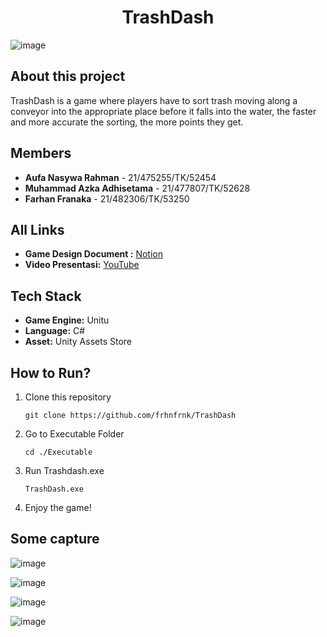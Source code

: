 <h1 align="center" >
    TrashDash
</h1>

![image](https://github.com/user-attachments/assets/3c4329bc-7be7-42eb-85dc-7f7f1fa9d669)

## About this project
TrashDash is a game where players have to sort trash moving along a conveyor into the appropriate place before it falls into the water, the faster and more accurate the sorting, the more points they get.

## Members
- **Aufa Nasywa Rahman** - 21/475255/TK/52454
- **Muhammad Azka Adhisetama** - 21/477807/TK/52628
- **Farhan Franaka** - 21/482306/TK/53250

## All Links
- **Game Design Document :** [Notion](https://farhan-franaka.notion.site/Game-Design-TrashDash-1294b72fccbe807a9a11c55393bc1f0e)
- **Video Presentasi:** [YouTube](https://youtu.be/HRGZh3M-eAE)

## Tech Stack
- **Game Engine:** Unitu
- **Language:** C#
- **Asset:** Unity Assets Store
  
## How to Run?
1. Clone this repository
    ```````````
    git clone https://github.com/frhnfrnk/TrashDash
    ```````````
2. Go to Executable Folder
    ```````````
    cd ./Executable
    ```````````
3. Run Trashdash.exe
    ```````````
    TrashDash.exe
    ```````````
4. Enjoy the game!

## Some capture

![image](https://github.com/user-attachments/assets/c48da06d-df35-457c-a466-7dfa6166b862)

![image](https://github.com/user-attachments/assets/e4d885a1-d2dd-4333-9612-cd5cedf0f149)

![image](https://github.com/user-attachments/assets/37e11622-fb3c-4d3f-9549-a81ea6d20900)

![image](https://github.com/user-attachments/assets/9247ea1b-9c8c-493b-9c46-331a0969a2df)




